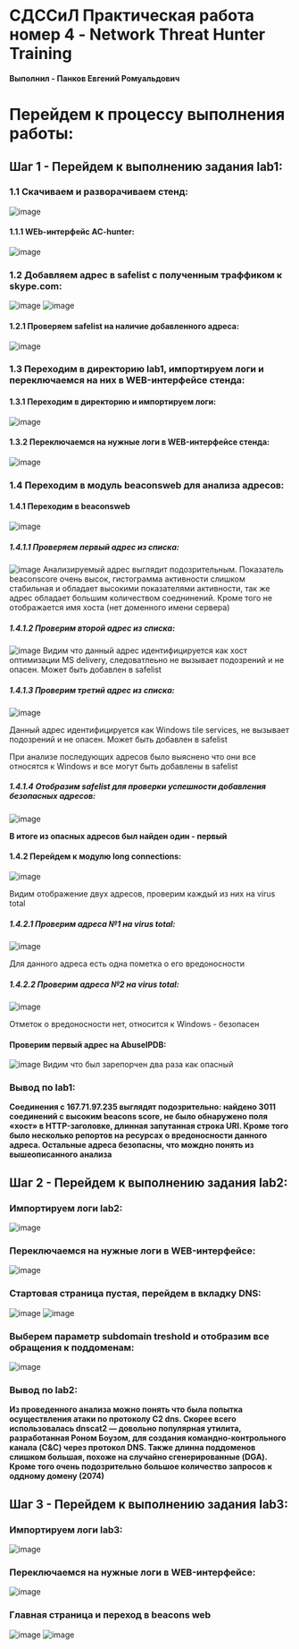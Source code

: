 # **СДССиЛ Практическая работа номер 4 - Network Threat Hunter Training**
**Выполнил - Панков Евгений Ромуальдович**
# **Перейдем к процессу выполнения работы:**
## **Шаг 1 - Перейдем к выполнению задания lab1:**
### **1.1 Скачиваем и разворачиваем стенд:**
![image](Screenshots/1.png)
#### **1.1.1 WEb-интерфейс AC-hunter:**
![image](Screenshots/2.png)
### **1.2 Добавляем адрес в safelist с полученным траффиком к skype.com:**
![image](Screenshots/3.png)
![image](Screenshots/4.png)
#### **1.2.1 Проверяем safelist на наличие добавленного адреса:**
![image](Screenshots/5.png)
### **1.3 Переходим в директорию lab1, импортируем логи и переключаемся на них в WEB-интерфейсе стенда:**
#### **1.3.1 Переходим в директорию и импортируем логи:**
![image](Screenshots/6.png)
#### **1.3.2 Переключаемся на нужные логи в WEB-интерфейсе стенда:**
![image](Screenshots/7.png)
### **1.4 Переходим в модуль beaconsweb для анализа адресов:**
#### **1.4.1 Переходим в beaconsweb**
![image](Screenshots/8.png)
##### **1.4.1.1 Проверяем первый адрес из списка:**
![image](Screenshots/12.png)
Анализируемый адрес выглядит подозрительным. Показатель beaconscore очень высок, гистограмма активности слишком стабильная и обладает высокими показателями активности, так же адрес обладает большим количеством соеднинений. Кроме того не отображается имя хоста (нет доменного имени сервера)
##### **1.4.1.2 Проверим второй адрес из списка:**
![image](Screenshots/9.png)
Видим что данный адрес идентифицируется как хост оптимизации MS delivery, следоватлеьно не вызывает подозрений и не опасен. Может быть добавлен в safelist
##### **1.4.1.3 Проверим третий адрес из списка:**
![image](Screenshots/10.png)

Данный адрес идентифицируется как Windows tile services, не вызывает подозрений и не опасен. Может быть добавлен в safelist

При анализе последующих адресов было выяснено что они все относятся к Windows и все могут быть добавлены в safelist

##### **1.4.1.4 Отобразим safelist для проверки успешности добавления безопасных адресов:**
![image](Screenshots/11.png)

**В итоге из опасных адресов был найден один - первый**

#### **1.4.2 Перейдем к модулю long connections:**
![image](Screenshots/13.png)

Видим отображение двух адресов, проверим каждый из них на virus total

##### **1.4.2.1 Проверим адреса №1 на virus total:**
![image](Screenshots/14.png)

Для данного адреса есть одна пометка о его вредоносности

##### **1.4.2.2 Проверим адреса №2 на virus total:**
![image](Screenshots/15.png)

Отметок о вредоносности нет, относится к Windows - безопасен

#### **Проверим первый адрес на AbuseIPDB:**
![image](Screenshots/16.png)
Видим что был зарепорчен два раза как опасный
### **Вывод по lab1:**
**Соединения с 167.71.97.235 выглядят подозрительно: найдено 3011 соединений с высоким beacons score, не было обнаружено поля «хост» в HTTP-заголовке, длинная запутанная строка URI. Кроме того было несколько репортов на ресурсах о вредоносности данного адреса. Остальные адреса безопасны, что мождно понять из вышеописанного анализа**
## **Шаг 2 - Перейдем к выполнению задания lab2:**
### **Импортируем логи lab2:**
![image](Screenshots/17.png)
### **Переключаемся на нужные логи в WEB-интерфейсе:**
![image](Screenshots/18.png)
### **Стартовая страница пустая, перейдем в вкладку DNS:**
![image](Screenshots/19.png)
![image](Screenshots/20.png)
### **Выберем параметр subdomain treshold и отобразим все обращения к поддоменам:**
![image](Screenshots/21.png)
### **Вывод по lab2:**
**Из проведенного анализа можно понять что была попытка осуществления атаки по протоколу C2 dns. Скорее всего использовалась dnscat2 — довольно популярная утилита, разработанная Роном Боузом, для создания командно-контрольного канала (C&C) через протокол DNS. Также длинна поддоменов слишком большая, похоже на случайно сгенерированные (DGA). Кроме того очень подозрительно большое количество запросов к оддному домену (2074)**
## **Шаг 3 - Перейдем к выполнению задания lab3:**
### **Импортируем логи lab3:**
![image](Screenshots/22.png)
### **Переключаемся на нужные логи в WEB-интерфейсе:**
![image](Screenshots/23.png)
### **Главная страница и переход в beacons web**
![image](Screenshots/24.png)
![image](Screenshots/25.png)
